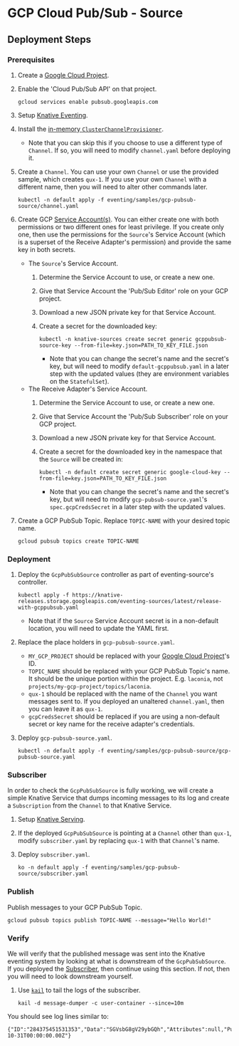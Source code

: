# GCP Cloud Pub/Sub - Source

## Deployment Steps

### Prerequisites

1. Create a [Google Cloud Project](https://cloud.google.com/resource-manager/docs/creating-managing-projects).
1. Enable the 'Cloud Pub/Sub API' on that project.

    ```shell
    gcloud services enable pubsub.googleapis.com
    ```

1. Setup [Knative Eventing](https://github.com/knative/docs/tree/master/eventing).
1. Install the [in-memory `ClusterChannelProvisioner`](https://github.com/knative/eventing/tree/master/config/provisioners/in-memory-channel).
    - Note that you can skip this if you choose to use a different type of `Channel`. If so, you will need to modify `channel.yaml` before deploying it.
1. Create a `Channel`. You can use your own `Channel` or use the provided sample, which creates `qux-1`. If you use your own `Channel` with a different name, then you will need to alter other commands later.

    ```shell
    kubectl -n default apply -f eventing/samples/gcp-pubsub-source/channel.yaml
    ```

1. Create GCP [Service Account(s)](https://console.cloud.google.com/iam-admin/serviceaccounts/project). You can either create one with both permissions or two different ones for least privilege. If you create only one, then use the permissions for the `Source`'s Service Account (which is a superset of the Receive Adapter's permission) and provide the same key in both secrets.
    - The `Source`'s Service Account.
        1. Determine the Service Account to use, or create a new one.
        1. Give that Service Account the 'Pub/Sub Editor' role on your GCP project.
        1. Download a new JSON private key for that Service Account.
        1. Create a secret for the downloaded key:
            
            ```shell
            kubectl -n knative-sources create secret generic gcppubsub-source-key --from-file=key.json=PATH_TO_KEY_FILE.json
            ```
            
            - Note that you can change the secret's name and the secret's key, but will need to modify `default-gcppubsub.yaml` in a later step with the updated values (they are environment variables on the `StatefulSet`).
    - The Receive Adapter's Service Account.
        1. Determine the Service Account to use, or create a new one.
        1. Give that Service Account the 'Pub/Sub Subscriber' role on your GCP project.
        1. Download a new JSON private key for that Service Account.
        1. Create a secret for the downloaded key in the namespace that the `Source` will be created in:
            
            ```shell
            kubectl -n default create secret generic google-cloud-key --from-file=key.json=PATH_TO_KEY_FILE.json
            ```
            
            - Note that you can change the secret's name and the secret's key, but will need to modify `gcp-pubsub-source.yaml`'s `spec.gcpCredsSecret` in a later step with the updated values.
1. Create a GCP PubSub Topic. Replace `TOPIC-NAME` with your desired topic name.

    ```shell
    gcloud pubsub topics create TOPIC-NAME
    ```

### Deployment

1. Deploy the `GcpPubSubSource` controller as part of eventing-source's controller.

    ```shell
    kubectl apply -f https://knative-releases.storage.googleapis.com/eventing-sources/latest/release-with-gcppubsub.yaml
    ```
    
    - Note that if the `Source` Service Account secret is in a non-default location, you will need to update the YAML first.
    
1. Replace the place holders in `gcp-pubsub-source.yaml`.
    - `MY_GCP_PROJECT` should be replaced with your [Google Cloud Project](https://cloud.google.com/resource-manager/docs/creating-managing-projects)'s ID.
    - `TOPIC_NAME` should be replaced with your GCP PubSub Topic's name. It should be the unique portion within the project. E.g. `laconia`, not `projects/my-gcp-project/topics/laconia`.
    - `qux-1` should be replaced with the name of the `Channel` you want messages sent to. If you deployed an unaltered `channel.yaml`, then you can leave it as `qux-1`.
    - `gcpCredsSecret` should be replaced if you are using a non-default secret or key name for the receive adapter's credentials.
    
1. Deploy `gcp-pubsub-source.yaml`.

    ```shell
    kubectl -n default apply -f eventing/samples/gcp-pubsub-source/gcp-pubsub-source.yaml
    ```
    
### Subscriber

In order to check the `GcpPubSubSource` is fully working, we will create a simple Knative Service that dumps incoming messages to its log and create a `Subscription` from the `Channel` to that Knative Service.

1. Setup [Knative Serving](https://github.com/knative/docs/tree/master/serving).
1. If the deployed `GcpPubSubSource` is pointing at a `Channel` other than `qux-1`, modify `subscriber.yaml` by replacing `qux-1` with that `Channel`'s name.
1. Deploy `subscriber.yaml`.

    ```shell
    ko -n default apply -f eventing/samples/gcp-pubsub-source/subscriber.yaml
    ```

### Publish

Publish messages to your GCP PubSub Topic.

```shell
gcloud pubsub topics publish TOPIC-NAME --message="Hello World!"
```

### Verify

We will verify that the published message was sent into the Knative eventing system by looking at what is downstream of the `GcpPubSubSource`. If you deployed the [Subscriber](#subscriber), then continue using this section. If not, then you will need to look downstream yourself.

1. Use [`kail`](https://github.com/boz/kail) to tail the logs of the subscriber.

    ```shell
    kail -d message-dumper -c user-container --since=10m
    ```

You should see log lines similar to:

```
{"ID":"284375451531353","Data":"SGVsbG8gV29ybGQh","Attributes":null,"PublishTime":"2018-10-31T00:00:00.00Z"}

```
